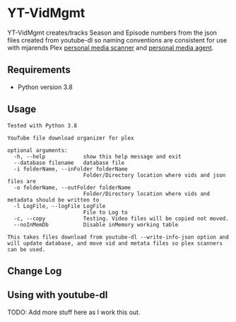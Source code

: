 
# YT-VidMgmt

YT-VidMgmt creates/tracks Season and Episode numbers from the json files created from youtube-dl so naming conventions are consistent for use with mjarends Plex [personal media scanner](https://bitbucket.org/mjarends/plex-scanners) and [personal media agent](https://bitbucket.org/mjarends/extendedpersonalmedia-agent.bundle).

## Requirements

- Python version 3.8

## Usage

```
Tested with Python 3.8

YouTube file download organizer for plex

optional arguments:
  -h, --help            show this help message and exit
  --database filename   database file
  -i folderName, --inFolder folderName
                        Folder/Directory location where vids and json files are
  -o folderName, --outFolder folderName
                        Folder/Directory location where vids and metadata should be written to
  -l LogFile, --logFile LogFile
                        File to Log to
  -c, --copy            Testing. Video files will be copied not moved.
  --noInMemDb           Disable inMemory working table

This takes files download from youtube-dl --write-info-json option and will update database, and move vid and metata files so plex scanners can be used.
```

## Change Log


## Using with youtube-dl

TODO: Add more stuff here as I work this out.